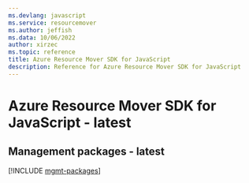 ```yaml
---
ms.devlang: javascript
ms.service: resourcemover
ms.author: jeffish
ms.data: 10/06/2022
author: xirzec
ms.topic: reference
title: Azure Resource Mover SDK for JavaScript
description: Reference for Azure Resource Mover SDK for JavaScript
---
```

# Azure Resource Mover SDK for JavaScript - latest

## Management packages - latest
[!INCLUDE [mgmt-packages](resource-mover-mgmt-index.md)]
